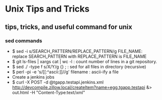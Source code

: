 Unix Tips and Tricks
====================

tips, tricks, and useful command for unix
-----------------------------------------

### sed commands

* $ sed -i s/SEARCH_PATTERN/REPLACE_PATTERN/g FILE_NAME: replace SEARCH_PATTERN with REPLACE_PATTERN is FILE_NAME
* $ git ls-files | xargs cat | wc -l : count number of lines in a git repository.
* $ sed ./ -type f s/X/Y/g {} \; : sed for all files in directory (recursive)
* $ perl -pi -e 's/[[:^ascii:]]//g' filename : ascii-ify a file
* Create a jenkins jobs
* $ curl -X POST -d @tgapp.testapi.jenkins.xml http://devcompile.zillow.local/createItem?name=egg.tgapp.testapi &> out.html -H "Content-Type:text/xml"
